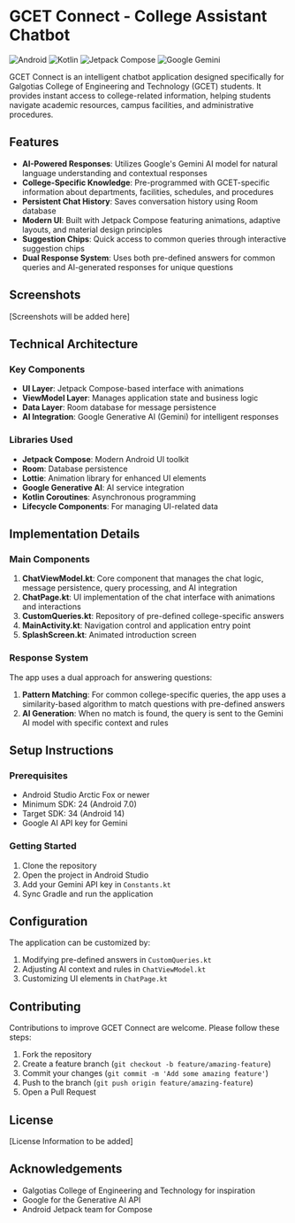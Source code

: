 # GCET Connect - College Assistant Chatbot

![Android](https://img.shields.io/badge/Platform-Android-brightgreen)
![Kotlin](https://img.shields.io/badge/Language-Kotlin-blue)
![Jetpack Compose](https://img.shields.io/badge/UI-Jetpack_Compose-purple)
![Google Gemini](https://img.shields.io/badge/AI-Google_Gemini-red)

GCET Connect is an intelligent chatbot application designed specifically for Galgotias College of Engineering and Technology (GCET) students. It provides instant access to college-related information, helping students navigate academic resources, campus facilities, and administrative procedures.

## Features

- **AI-Powered Responses**: Utilizes Google's Gemini AI model for natural language understanding and contextual responses
- **College-Specific Knowledge**: Pre-programmed with GCET-specific information about departments, facilities, schedules, and procedures
- **Persistent Chat History**: Saves conversation history using Room database
- **Modern UI**: Built with Jetpack Compose featuring animations, adaptive layouts, and material design principles
- **Suggestion Chips**: Quick access to common queries through interactive suggestion chips
- **Dual Response System**: Uses both pre-defined answers for common queries and AI-generated responses for unique questions

## Screenshots

[Screenshots will be added here]

## Technical Architecture

### Key Components

- **UI Layer**: Jetpack Compose-based interface with animations
- **ViewModel Layer**: Manages application state and business logic
- **Data Layer**: Room database for message persistence
- **AI Integration**: Google Generative AI (Gemini) for intelligent responses

### Libraries Used

- **Jetpack Compose**: Modern Android UI toolkit
- **Room**: Database persistence
- **Lottie**: Animation library for enhanced UI elements
- **Google Generative AI**: AI service integration
- **Kotlin Coroutines**: Asynchronous programming
- **Lifecycle Components**: For managing UI-related data

## Implementation Details

### Main Components

1. **ChatViewModel.kt**: Core component that manages the chat logic, message persistence, query processing, and AI integration
2. **ChatPage.kt**: UI implementation of the chat interface with animations and interactions
3. **CustomQueries.kt**: Repository of pre-defined college-specific answers
4. **MainActivity.kt**: Navigation control and application entry point
5. **SplashScreen.kt**: Animated introduction screen

### Response System

The app uses a dual approach for answering questions:

1. **Pattern Matching**: For common college-specific queries, the app uses a similarity-based algorithm to match questions with pre-defined answers
2. **AI Generation**: When no match is found, the query is sent to the Gemini AI model with specific context and rules

## Setup Instructions

### Prerequisites

- Android Studio Arctic Fox or newer
- Minimum SDK: 24 (Android 7.0)
- Target SDK: 34 (Android 14)
- Google AI API key for Gemini

### Getting Started

1. Clone the repository
2. Open the project in Android Studio
3. Add your Gemini API key in `Constants.kt`
4. Sync Gradle and run the application

## Configuration

The application can be customized by:

1. Modifying pre-defined answers in `CustomQueries.kt`
2. Adjusting AI context and rules in `ChatViewModel.kt`
3. Customizing UI elements in `ChatPage.kt`

## Contributing

Contributions to improve GCET Connect are welcome. Please follow these steps:

1. Fork the repository
2. Create a feature branch (`git checkout -b feature/amazing-feature`)
3. Commit your changes (`git commit -m 'Add some amazing feature'`)
4. Push to the branch (`git push origin feature/amazing-feature`)
5. Open a Pull Request

## License

[License Information to be added]

## Acknowledgements

- Galgotias College of Engineering and Technology for inspiration
- Google for the Generative AI API
- Android Jetpack team for Compose 